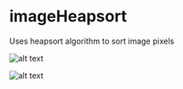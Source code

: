 # imageHeapsort
Uses heapsort algorithm to sort image pixels



![alt text](https://github.com/had0pelagic/imageHeapsort/tree/master/HeapSort/HeapSort/bin/Debug/img1.jpg?raw=true)

![alt text](https://github.com/had0pelagic/imageHeapsort/tree/master/HeapSort/HeapSort/bin/Debug/img1_sorted.bmp?raw=true)
